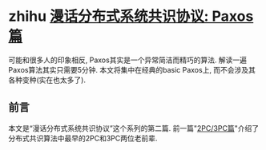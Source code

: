 # zhihu [漫话分布式系统共识协议: Paxos篇](https://zhuanlan.zhihu.com/p/35737689)

可能和很多人的印象相反, Paxos其实是一个异常简洁而精巧的算法. 解读一遍Paxos算法其实只需要5分钟. 本文将集中在经典的basic Paxos上, 而不会涉及其各种变种(实在也太多了).

## 前言

本文是“漫话分布式系统共识协议”这个系列的第二篇. 前一篇"[2PC/3PC篇](https://zhuanlan.zhihu.com/p/35298019)"介绍了分布式共识算法中最早的2PC和3PC两位老前辈. 